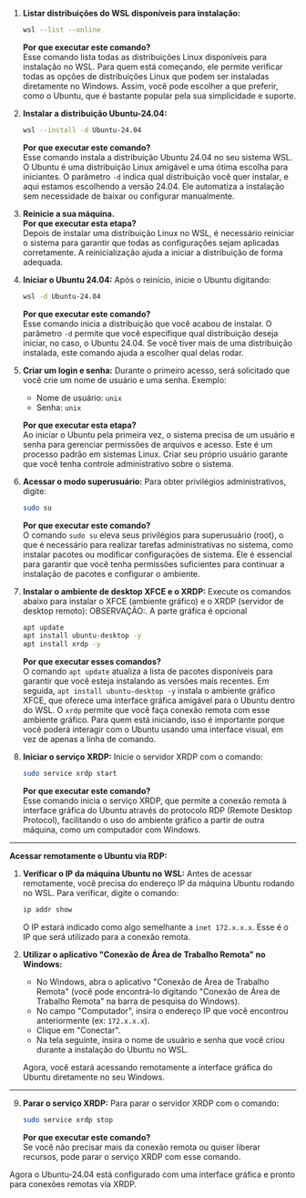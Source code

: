 1. **Listar distribuições do WSL disponíveis para instalação:**
   ```bash
   wsl --list --online
   ```
   **Por que executar este comando?**  
   Esse comando lista todas as distribuições Linux disponíveis para instalação no WSL. Para quem está começando, ele permite verificar todas as opções de distribuições Linux que podem ser instaladas diretamente no Windows. Assim, você pode escolher a que preferir, como o Ubuntu, que é bastante popular pela sua simplicidade e suporte.

2. **Instalar a distribuição Ubuntu-24.04:**
   ```bash
   wsl --install -d Ubuntu-24.04
   ```
   **Por que executar este comando?**  
   Esse comando instala a distribuição Ubuntu 24.04 no seu sistema WSL. O Ubuntu é uma distribuição Linux amigável e uma ótima escolha para iniciantes. O parâmetro `-d` indica qual distribuição você quer instalar, e aqui estamos escolhendo a versão 24.04. Ele automatiza a instalação sem necessidade de baixar ou configurar manualmente.

3. **Reinicie a sua máquina.**  
   **Por que executar esta etapa?**  
   Depois de instalar uma distribuição Linux no WSL, é necessário reiniciar o sistema para garantir que todas as configurações sejam aplicadas corretamente. A reinicialização ajuda a iniciar a distribuição de forma adequada.

4. **Iniciar o Ubuntu 24.04:**
   Após o reinício, inicie o Ubuntu digitando:
   ```bash
   wsl -d Ubuntu-24.04
   ```
   **Por que executar este comando?**  
   Esse comando inicia a distribuição que você acabou de instalar. O parâmetro `-d` permite que você especifique qual distribuição deseja iniciar, no caso, o Ubuntu 24.04. Se você tiver mais de uma distribuição instalada, este comando ajuda a escolher qual delas rodar.

5. **Criar um login e senha:**
   Durante o primeiro acesso, será solicitado que você crie um nome de usuário e uma senha. Exemplo:
   - Nome de usuário: `unix`
   - Senha: `unix`
   
   **Por que executar esta etapa?**  
   Ao iniciar o Ubuntu pela primeira vez, o sistema precisa de um usuário e senha para gerenciar permissões de arquivos e acesso. Este é um processo padrão em sistemas Linux. Criar seu próprio usuário garante que você tenha controle administrativo sobre o sistema.

6. **Acessar o modo superusuário:**
   Para obter privilégios administrativos, digite:
   ```bash
   sudo su
   ```
   **Por que executar este comando?**  
   O comando `sudo su` eleva seus privilégios para superusuário (root), o que é necessário para realizar tarefas administrativas no sistema, como instalar pacotes ou modificar configurações de sistema. Ele é essencial para garantir que você tenha permissões suficientes para continuar a instalação de pacotes e configurar o ambiente.

7. **Instalar o ambiente de desktop XFCE e o XRDP:**
   Execute os comandos abaixo para instalar o XFCE (ambiente gráfico) e o XRDP (servidor de desktop remoto):
   OBSERVAÇÃO:. A parte gráfica é opcional
   ```bash
   apt update
   apt install ubuntu-desktop -y
   apt install xrdp -y
   ```
   **Por que executar esses comandos?**  
   O comando `apt update` atualiza a lista de pacotes disponíveis para garantir que você esteja instalando as versões mais recentes. Em seguida, `apt install ubuntu-desktop -y` instala o ambiente gráfico XFCE, que oferece uma interface gráfica amigável para o Ubuntu dentro do WSL. O `xrdp` permite que você faça conexão remota com esse ambiente gráfico. Para quem está iniciando, isso é importante porque você poderá interagir com o Ubuntu usando uma interface visual, em vez de apenas a linha de comando.

8. **Iniciar o serviço XRDP:**
   Inicie o servidor XRDP com o comando:
   ```bash
   sudo service xrdp start
   ```
   **Por que executar este comando?**  
   Esse comando inicia o serviço XRDP, que permite a conexão remota à interface gráfica do Ubuntu através do protocolo RDP (Remote Desktop Protocol), facilitando o uso do ambiente gráfico a partir de outra máquina, como um computador com Windows.

---

**Acessar remotamente o Ubuntu via RDP:**

1. **Verificar o IP da máquina Ubuntu no WSL:**
   Antes de acessar remotamente, você precisa do endereço IP da máquina Ubuntu rodando no WSL. Para verificar, digite o comando:
   ```bash
   ip addr show
   ```
   O IP estará indicado como algo semelhante a `inet 172.x.x.x`. Esse é o IP que será utilizado para a conexão remota.

2. **Utilizar o aplicativo "Conexão de Área de Trabalho Remota" no Windows:**
   - No Windows, abra o aplicativo "Conexão de Área de Trabalho Remota" (você pode encontrá-lo digitando "Conexão de Área de Trabalho Remota" na barra de pesquisa do Windows).
   - No campo "Computador", insira o endereço IP que você encontrou anteriormente (ex: `172.x.x.x`).
   - Clique em "Conectar".
   - Na tela seguinte, insira o nome de usuário e senha que você criou durante a instalação do Ubuntu no WSL.

   Agora, você estará acessando remotamente a interface gráfica do Ubuntu diretamente no seu Windows.

---

9. **Parar o serviço XRDP:**
   Para parar o servidor XRDP com o comando:
   ```bash
   sudo service xrdp stop
   ```
   **Por que executar este comando?**  
   Se você não precisar mais da conexão remota ou quiser liberar recursos, pode parar o serviço XRDP com esse comando.

Agora o Ubuntu-24.04 está configurado com uma interface gráfica e pronto para conexões remotas via XRDP.